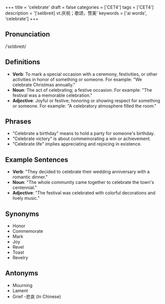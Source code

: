 +++
title = 'celebrate'
draft = false
categories = ['CET4']
tags = ['CET4']
description = '[ˈselibreit] vt.庆祝；歌颂，赞美'
keywords = ['ai words', 'celebrate']
+++

## Pronunciation
/ˈsɛlɪbreɪt/

## Definitions
- **Verb**: To mark a special occasion with a ceremony, festivities, or other activities in honor of something or someone. For example: "We celebrate Christmas annually."
- **Noun**: The act of celebrating; a festive occasion. For example: "The festival was a memorable celebration."
- **Adjective**: Joyful or festive; honoring or showing respect for something or someone. For example: "A celebratory atmosphere filled the room."

## Phrases
- "Celebrate a birthday" means to hold a party for someone's birthday.
- "Celebrate victory" is about commemorating a win or achievement.
- "Celebrate life" implies appreciating and rejoicing in existence.

## Example Sentences
- **Verb**: "They decided to celebrate their wedding anniversary with a romantic dinner."
- **Noun**: "The whole community came together to celebrate the town's centennial."
- **Adjective**: "The festival was celebrated with colorful decorations and lively music."

## Synonyms
- Honor
- Commemorate
- Mark
- Joy
- Revel
- Toast
- Revelry

## Antonyms
- Mourning
- Lament
- Grief
-悲哀 (In Chinese)
